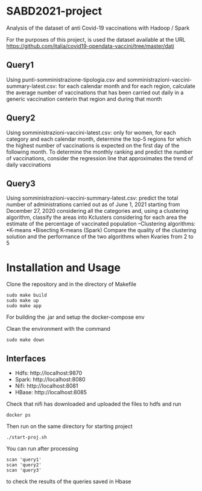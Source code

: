 # SABD2021-project
Analysis of the dataset of anti Covid-19 vaccinations with Hadoop / Spark

For the purposes of this project, is used the dataset available at the URL 
https://github.com/italia/covid19-opendata-vaccini/tree/master/dati


## Query1
Using punti-somministrazione-tipologia.csv and somministrazioni-vaccini-summary-latest.csv: for each calendar month and for each region, calculate the average number of vaccinations that has been carried out daily in a generic vaccination centerin that region and during that month

## Query2
Using somministrazioni-vaccini-latest.csv: only for women, for each category and each calendar month, determine the top-5 regions for which the highest number of vaccinations is expected on the first day of the following month. To determine the monthly ranking and predict the number of vaccinations, consider the regression line that approximates the trend of daily vaccinations

## Query3
Using somministrazioni-vaccini-summary-latest.csv: predict the total number of administrations carried out as of June 1, 2021 starting from December 27, 2020 considering all the categories and, using a clustering algorithm, classify the areas into Kclusters considering for each area the estimate of the percentage of vaccinated population
–Clustering algorithms:
	•K-means 
	•Bisecting K-means (Spark)
Compare the quality of the clustering solution and the performance of the two algorithms when Kvaries from 2 to 5


# Installation and Usage

Clone the repository and in the directory of Makefile

```
sudo make build
sudo make up
sudo make app
```

For building the .jar and setup the docker-compose env


Clean the environment with the command

```
sudo make down
```


## Interfaces

* Hdfs: http://localhost:9870
* Spark: http://localhost:8080
* Nifi: http://localhost:8081
* HBase: http://localhost:8085

Check that nifi has downloaded and uploaded the files to hdfs and run

```
docker ps
```

Then run on the same directory for starting project

```
./start-proj.sh
```

You can run after processing

```
scan 'query1'
scan 'query2'
scan 'query3'
```
to check the results of the queries saved in Hbase
